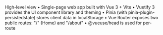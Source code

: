 High-level view
• Single-page web app built with Vue 3 + Vite
• Vuetify 3 provides the UI component library and theming
• Pinia (with pinia-plugin-persistedstate) stores client data in localStorage
• Vue Router exposes two public routes: "/" (Home) and "/about"
• @vueuse/head is used for per-route <title>/<meta> management and SEO
• Firebase (analytics only) is initialised on page load
• **DEPLOYMENT NOTE**: The project now uses **Firebase Hosting** via GitHub Actions, NOT Google App Engine
• CI/CD supports both Firebase Hosting (via GitHub Actions) and Google App Engine (via Cloud Build)
• A simple Dockerfile is included for containerised hosting

Entry point
src/main.js

1. Creates the Vue app
2. Installs router, Pinia, Vuetify, and @vueuse/head
3. Mounts at #app
4. Watches every navigation and updates the document title / description via router.afterEach

Routing
src/router/index.js
– createRouter(createWebHistory)
– Each route object contains meta.title & meta.description for SEO
– **IMPORTANT**: Uses router.beforeEach (not afterEach as documented) to update meta tags
– router.afterEach in main.js is a defensive fallback

State management
src/stores/mainStore.js
state: { userInformation: {} }
getters / actions – mostly stubs with some leftover counter logic
persist: true so userInformation survives page reloads via pinia-plugin-persistedstate

UI layer
• src/App.vue is just a <router-view>, keeping the rest of the UI per-page
• src/views/HomeView.vue is **3,431 lines** – an extremely large Vuetify layout that contains:
– dark / light mode toggle (uses localStorage theme key)
– responsive toolbar + right-side drawer menu with slide-in animation
– hero "COACH KIP" headline with animated text effects, parallax background
– Lottie animations from public/lotte/ directory (12 animation files)
– email wait-list form (v-text-field + "Join Waitlist" button calling sendEmail)
– social links with hover labels and floating text effects
– several named sections (#home, #whatwedo, #kip, #milesran, #contact) with smooth scrolling
– fixed footer with copyright + privacy link
• AboutView.vue is currently empty – placeholder for future content
• src/components/Sitemap.vue generates an XML sitemap in the browser (supplemented by build-time sitemap from vite-plugin-sitemap)

Assets
– **Extensive font collection** in src/assets/font including:

- Aeonik family (Air, Black, Bold, Light, Medium, Regular, Thin)
- SF Pro Display variants
- Chalet Book family
- Poppins variants
  – fonts.css in src/assets/fonts/
  – Images consolidated in src/assets/image (includes team photos, tech stack icons, platform logos)
  – 12 Lottie JSON animations in public/lotte/ (Animation1.json through Animation13.json, missing Animation5.json)
  – **Comprehensive SEO setup** in index.html with extensive meta/OG/Twitter tags and JSON-LD structured data

Dependencies (key additions from package.json review)
• **axios**: ^1.7.9 (HTTP client)
• **sass-embedded**: ^1.83.1 (Sass preprocessing)
• **vue-meta**: ^2.4.0 (additional head management)
• **@mdi/font**: ^7.4.47 (Material Design Icons)

Build & tooling
vite.config.js
• @vitejs/plugin-vue + vite-plugin-sitemap (no vite-plugin-vuetify found)
• Output to dist/, vendor chunk splitting for ['vue', 'vue-router'], esbuild minification
• **Source maps enabled** (sourcemap: true)
• **CSS code splitting** enabled
• **Console/debugger removal** in production via terserOptions
• assetsInclude allows .lottie/.json/.xml

Dockerfile (production image)
FROM node:20
WORKDIR /usr/src/app
COPY package\*.json && npm install
COPY . . && npm run build
CMD npx http-server dist

**Deployment Options**

**Option 1: Firebase Hosting (GitHub Actions - Current Primary)**
.github/workflows/firebase-hosting-deploy.yml

1. Checkout code
2. Setup Node.js 20
3. npm install && npm run build
4. Deploy to Firebase Hosting (project: coach-kip-d6793)
   firebase.json configures hosting from /dist with SPA rewrites

**Option 2: Google App Engine (Cloud Build)**
cloudbuild.yaml

1. npm install && npm run build (Node 20 image)
2. gcloud app deploy (uses app.yaml)
   app.yaml: Node.js 20 runtime serving dist/index.html for all routes

Other noteworthy files
• **.eslintrc.cjs**: ESLint configuration with Vue plugin
• **.vscode/extensions.json**: Recommended VS Code extensions
• **public/\_headers**: Sets X-Robots-Tag: noindex (useful for staging)
• **robots.txt and sitemap.xml**: Both in /public and root for crawlers
• **CoachKip.jpg, Privacy.html**: Static assets
• **firebase-debug.log**: Firebase CLI debug output (should be gitignored)

**Key Configuration Details**
• **Firebase config** in firebase-config.js contains hardcoded API keys (acceptable for client-only analytics)
• **Vuetify theme** configured with localStorage persistence, Material Design Icons default
• **Custom font loading** via extensive font collection in src/assets/font
• **SEO optimization** with comprehensive meta tags, Open Graph, Twitter Cards, and JSON-LD structured data

In practice
When you run npm run dev Vite serves the SPA on localhost:5173.
The SPA loads Firebase analytics, attaches Vuetify + dark-mode, and shows the landing page.
Pressing "Join Waitlist" calls sendEmail() inside HomeView (emailjs-com dependency).
Build (npm run build) outputs a static /dist folder ready for Docker, Firebase Hosting, or App Engine.

**Major Architecture Concerns**
• **HomeView.vue is 3,431 lines** - desperately needs component breakdown
• ✅ **Image assets consolidated** - all moved to src/assets/image
• **Large bundle size** due to extensive font collection and animations
• **No testing infrastructure** (no Vitest, Cypress, or Jest configuration found)

Extending the site
• Add real content to AboutView.vue or create new views and register them in router/index.js
• **CRITICAL**: Break down HomeView.vue into smaller components for maintainability
• Store authenticated user data or plan configurations in Pinia's state.userInformation
• Connect to Firestore/Auth if you need more than analytics – firebase-config.js is ready for extension
• Consider consolidating image assets and optimizing font loading
• Replace hardcoded social links (currently pointing to generic x.com, linkedin.com, etc.)
• Add environment variables for EmailJS configuration
• Implement testing framework (Vitest recommended for Vue 3)
• Consider lazy loading for large font collection

**Development Workflow**
• **Local dev**: npm install → npm run dev (Vite serves localhost:5173)
• **Production build**: npm run build (outputs to /dist)
• **Linting**: npm run lint (ESLint with Vue plugin)
• **Preview**: npm run preview (preview production build locally)

**Performance & SEO Notes**
• Comprehensive SEO setup with proper meta tags, structured data
• Google Analytics 4 integration via gtag
• Firebase Analytics SDK integration
• **Remove public/\_headers noindex** when deploying to production
• Consider lazy loading for Lottie animations and large images
• **Hero animations + parallax** can be performance-heavy on mobile

That's the comprehensive overview: a feature-rich Vue 3 + Vuetify landing page with dual deployment options (Firebase Hosting preferred), extensive SEO optimization, but requiring significant refactoring for maintainability, particularly the massive HomeView.vue component.

────────────────────────────────

    1. Tech stack & high-level design
       ────────────────────────────────
       • Front-end framework: Vue 3 (Composition API)
       • Component / design system: Vuetify 3
       • Routing: Vue-Router 4 (HTML5 history mode)
       • State: Pinia + pinia-plugin-persistedstate (writes selected state slices to

localStorage)
• Head management / SEO: @vueuse/head (adds <title>, meta, etc.)
• Analytics: Firebase (only the Analytics service is initialised for now) +
Google Analytics snippet in index.html
• Misc. client libs:
– emailjs-com (wait-list form)
– lottie-web (JSON animations)
– sweetalert2, vue3-toastify (pop-ups/toasts)
• Build tool: Vite 5 + esbuild (vite.config.js)
• Static site generation: vite-plugin-sitemap (creates dist/sitemap.xml at build
time)
• Docker image: Node 20 + http-server serving the /dist folder
• CI/CD: Google Cloud Build → Google App Engine (standard, Node 20 runtime)

Everything lives client-side; there is no custom server code or database.
Data flow is thus: user action → Vue component → Pinia store / emailjs / Analytics →
DOM.

──────────────────────────────── 2. Repository layout (top level)
────────────────────────────────
app.yaml App Engine runtime descriptor (Node 20, serve
dist/index.html)
cloudbuild.yaml Cloud Build steps: npm ci, npm run build, gcloud app
deploy
Dockerfile Docker recipe matching the above (useful for local
container runs)
index.html “root” HTML; includes SEO meta, GA, JSON-LD schema markup
firebase-config.js Initialises Firebase + Analytics
vite.config.js Vite build/serve settings, plugin registration
package\*.json / yarn.lock Dependency manifests & scripts
README.md Quickstart (needs updating for current pipeline)
robots.txt, sitemap.xml Crawling hints for production
public/\_headers Netlify-style header file forcing “X-Robots-Tag: noindex”
(often used on preview deploys)
CoachKip.jpg, Privacy.html Extra static assets delivered verbatim

──────────────────────────────── 3. src/ – application source
────────────────────────────────
src/main.js
• Entry point executed by Vite.
• Sets up Pinia, registers persisted-state plugin, Vuetify, router, @vueuse/head,
then mounts #app.
• Includes a router.afterEach fallback that manually updates document.title & meta
description (defensive code in case a component doesn’t call useHead).

src/App.vue
Minimal shell → just <router-view>. All real UI sits inside pages.

src/router/index.js
• Declare route array:
/ → HomeView.vue
/about → AboutView.vue
• meta fields hold title/description strings used by beforeEach hook for SEO.
• createWebHistory is configured with BASE_URL from Vite env so the SPA works behind
sub-paths.

src/stores/mainStore.js
• Single Pinia store (“store”). Only userInformation is persisted to localStorage.
• Other getters/actions are stubbed; ready to add authentication or training-plan
state later.

src/plugins/vuetify.js
• Wraps Vuetify createVuetify with default theme & component defaults.
• Reads preferred theme out of localStorage (key: “theme”).
• Sets Material Design Icons as default icon set.

src/views/
HomeView.vue 1,600+ LOC heavy landing page with:
– responsive hero headline, parallax background, dark/light
switch
– Vuetify toolbar + slide-in drawer menu
– “Join waitlist” email capture (emailjs-com)
– social icon row with hover-floating labels
– section anchors (#whatwedo, #kip, #contact…) for smooth
scrolling
– Copyright & Privacy links in fixed footer
AboutView.vue Empty placeholder.
AppCustomLogo.vue Small internal component (blue banner with “Vue 3 template”).

src/components/
Sitemap.vue Client-side generator that builds an XML sitemap string (mainly
for debugging; production sitemap is built by vite-plugin-sitemap).

src/assets/ Fonts, images, SVG logo
✅ **CONSOLIDATED** All images moved to src/assets/image (team photos, tech stack icons, platform logos)

──────────────────────────────── 4. Build / dev workflow
────────────────────────────────
• Local dev: npm install → npm run dev
– Vite serves localhost:5173 with hot-module-reload.
– Environment variables can be injected via Vite .env\* files (none currently).

• Production build: npm run build
– vite.config.js outputs to /dist; splits vendor chunk, strips console/debugger,
inlines small assets.
– vite-plugin-sitemap writes dist/sitemap.xml using the routes ['/','/about'] and
hostname https://kip.coach.

• Docker: docker build -t kip-site . → docker run -p 8080:8080 kip-site
– Runs npx http-server dist inside Node 20 container.

• Cloud Build: push to the configured branch, Cloud Build installs deps, runs build,
then gcloud app deploy which consumes app.yaml.
– App Engine (standard) hosts the static files; every request gets dist/index.html,
so Vue-Router client-side handles routing.

──────────────────────────────── 5. Operations / maintenance notes
────────────────────────────────

    1. Secrets
       • Firebase API key is hard-coded (fine for client-only Analytics).
       • EmailJS public key / service ID will likely need .env injection; look for

these in HomeView.vue. 2. Dark-/light-mode
• toggle writes localStorage.theme, Vuetify reads it on init.
• Consider using “prefers-color-scheme” to set default. 3. Accessibility & performance
• Hero animation + parallax can be heavy on mobile.
• Many inline styles; you may want to move them to scoped <style>. 4. SEO
• @vueuse/head plus router meta is the canonical path. The manual afterEach in
main.js is a safety net; maintain both or remove duplication.
• Remember to remove public/\_headers `X-Robots-Tag: noindex` when promoting to
production. 5. Source duplication
• ✅ **Consolidated** - All images moved to src/assets/image. 6. Testing / linting
• ESLint is configured (`npm run lint`) but pre-commit hooks are not installed.

       • There is no automated test suite; Cypress or Vitest could be added.
    7. Future backend integration
       • Firebase SDK is already initialised; adding Auth, Firestore or Functions is a

natural next step.
• Pinia store is the place to sync that data.

──────────────────────────────── 6. How everything ties together when the site loads
────────────────────────────────

    1. index.html is served → loads /src/main.js (Vite injects correct path).
    2. main.js initialises Firebase Analytics, loads plugins, mounts #app.
    3. Router navigates to “/” → HomeView.vue.
    4. HomeView renders Vuetify layout; theme is chosen, fonts load from

/src/assets/font, Lottie JSON pulled from /public/lotte. 5. User clicks “Join Waitlist” → sendEmail() uses emailjs-com REST call →
SweetAlert/Toast confirms. 6. Navigation to /about will lazy-load AboutView (empty for now). 7. GA / Firebase Analytics track page_view events automatically.

──────────────────────────────── 7. Quick wins / onboarding checklist
────────────────────────────────
□ Install Node 20, run npm ci && npm run dev
□ Verify EmailJS environment variables are present (check for .env files)
□ Choose primary deployment method: Firebase Hosting (GitHub Actions) or App Engine (Cloud Build)
□ Remove noindex header (\_headers) on production deploy
□ Fill out AboutView.vue and update vite-plugin-sitemap initialRoutes
□ Replace hard-coded social links placeholders (x.com, linkedin.com, etc.)
□ Audit duplicate images / fonts to shrink bundle size
□ **PRIORITY**: Convert long HomeView.vue (3,431 lines) into smaller child components for maintainability
□ Add .env file for EmailJS configuration
□ Set up testing framework (Vitest recommended)
□ Check Chrome Lighthouse for performance/accessibility regressions after changes
□ Consider implementing lazy loading for animations and images
